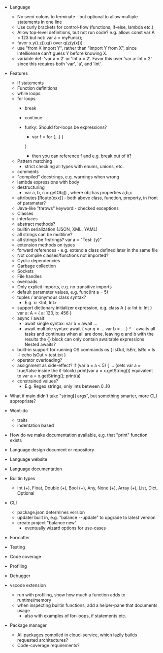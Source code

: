 - Language
    - No semi-colons to terminate - but optional to allow multiple statements in one line
    - Use curly brackets for control-flow (functions, if-else, lambda etc.)
    - Allow top-level definitions, but not run code?
        e.g. allow:
            const var A = 123
        but not:
            var a = myFunc();
    - favor x.y().z().q() over q(z(y(x)))
    - use "from X import Y", rather than "import Y from X", since intellisense can't guess Y before knowing X.
    - variable def: 'var a = 2' or 'Int a = 2'. Favor this over 'var a: Int = 2' since this requires both 'var', 'a', and 'Int'.
- Features
    + If statements
    + Function definitions
    + while loops
    - for loops
        - break
        - continue
        - funky: Should for-loops be expressions?
            - var f = for (...) {

            }
            - then you can reference f and e.g. break out of it?
    - Pattern matching
        - strict checking all types with enums, unions, etc.
    + comments
    - "compiled" docstrings, e.g. warnings when wrong
    + lambda expressions with body
    - destructuring
        - var a, b, c  = getObj() , where obj has properties a,b,c
    - attributes [Route(xxx)] - both above class, function, property, in front of parameter?
    - Java-like "throws" keyword - checked exceptions
    + Classes
    + interfaces
    - abstract methods?
    - builtin serialization (JSON, XML, YAML)
    + all strings can be multiline?
    - all strings be f-strings?  var a = "Test: {y}"
    - extension methods on types
    + forward references - e.g. extend a class defined later in the same file
    - Not compile classes/functions not imported?
    + Cyclic dependencies
    - Garbage collection
    - Sockets
    + File handles
    - overloads
    - Only explicit imports, e.g. no transitive imports
    - default parameter values, e.g. func(Int a = 5)
    - tuples / anonymous class syntax?
        - E.g. x: <Int, Int>
    + support dictionary initializer expression, e.g.
        class A {
            a: Int
            b: Int
        }
        var a: A = { a: 123, b: 456 }
    - async / await
        - await single syntax:
            var b = await ...
        - await multiple syntax:
            await {
                var q = ...
                var b = ...
            }
            ^-- awaits all tasks and continues when all are done, leaving q and b with the results
            the {} block can only contain awaitable expressions
            Nested awaits?
    - built-in support for running OS commands
        os {
            lsOut, lsErr, lsRc = ls -l
            echo lsOut > test.txt
        }
    - operator overloading?
    - assignment as side-effect?
        if (var a = a < 5) { ...            (sets var a = true/false inside the if-block)
        print(var a = x.getString())        equivalent to var a = x.getString(); print(a)
    - constrained values?
        - E.g. Regex strings, only ints between 0..10

- What if main didn't take "string[] args", but something smarter, more CLI appropriate?
- Wont-do
    - traits
    - indentation based
- How do we make documentation available, e.g. that "print" function exists
- Language design document or repository
- Language website
- Language documentation
- Builtin types
    - Int (+), Float, Double (+), Bool (+), Any, None (+), Array (+), List, Dict, Optional
- CLI
    - package.json determines version
    - updater built in, e.g. "balance --update" to upgrade to latest version
    - create project "balance new"
        - eventually wizard options for use-cases
- Formatter

- Testing

- Code coverage

- Profiling

- Debugger
- vscode extension
    - run with profiling, show how much a function adds to runtime/memory
    - when inspecting builtin functions, add a helper-pane that documents usage
        - also with examples of for-loops, if statements etc.

- Package manager
    - All packages compiled in cloud-service, which lazily builds requested architectures?
    - Code-coverage requirements?